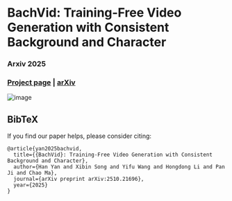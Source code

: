 # BachVid: Training-Free Video Generation with Consistent Background and Character

### Arxiv 2025

### [Project page](https://wolfball.github.io/bachvid/) | [arXiv](https://arxiv.org/abs/2510.21696)

![image](images/teaser.jpg)

<!-- BachVid generates a baTch of videos with consistent background and character using a Training-Free method. -->

## BibTeX
If you find our paper helps, please consider citing:

```text
@article{yan2025bachvid,
  title={{BachVid}: Training-Free Video Generation with Consistent Background and Character},
  author={Han Yan and Xibin Song and Yifu Wang and Hongdong Li and Pan Ji and Chao Ma},
  journal={arXiv preprint arXiv:2510.21696},
  year={2025}
}
```
